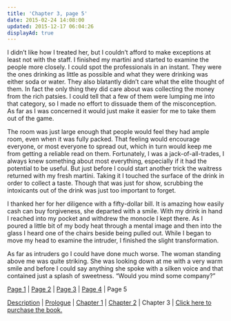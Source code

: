```yaml
---
title: 'Chapter 3, page 5'
date: 2015-02-24 14:08:00
updated: 2015-12-17 06:04:26
displayAd: true
---
```


I didn’t like how I treated her, but I couldn’t afford to make exceptions at least not with the staff. I finished my martini and started to examine the people more closely. I could spot the professionals in an instant. They were the ones drinking as little as possible and what they were drinking was either soda or water. They also blatantly didn’t care what the elite thought of them. In fact the only thing they did care about was collecting the money from the rich patsies. I could tell that a few of them were lumping me into that category, so I made no effort to dissuade them of the misconception. As far as I was concerned it would just make it easier for me to take them out of the game.

The room was just large enough that people would feel they had ample room, even when it was fully packed. That feeling would encourage everyone, or most everyone to spread out, which in turn would keep me from getting a reliable read on them. Fortunately, I was a jack-of-all-trades, I always knew something about most everything, especially if it had the potential to be useful. But just before I could start another trick the waitress returned with my fresh martini. Taking it I touched the surface of the drink in order to collect a taste. Though that was just for show, scrubbing the intoxicants out of the drink was just too important to forget.

I thanked her for her diligence with a fifty-dollar bill. It is amazing how easily cash can buy forgiveness, she departed with a smile. With my drink in hand I reached into my pocket and withdrew the monocle I kept there. As I poured a little bit of my body heat through a mental image and then into the glass I heard one of the chairs beside being pulled out. While I began to move my head to examine the intruder, I finished the slight transformation.

As far as intruders go I could have done much worse. The woman standing above me was quite striking. She was looking down at me with a very warm smile and before I could say anything she spoke with a silken voice and that contained just a splash of sweetness. “Would you mind some company?”


[Page 1](/writing/forgers/dead-mans-hand/dmh-chapter-3) | [Page 2](/writing/forgers/dead-mans-hand/dmh-chapter-3/2) | [Page 3](/writing/forgers/dead-mans-hand/dmh-chapter-3/3) | [Page 4](/writing/forgers/dead-mans-hand/dmh-chapter-3/4) | Page 5

[Description](/writing/forgers/dead-mans-hand) | [Prologue](/writing/forgers/dead-mans-hand/dmh-prologue) | [Chapter 1](/writing/forgers/dead-mans-hand/dmh-chapter-1) | [Chapter 2](/writing/forgers/dead-mans-hand/dmh-chapter-2) | Chapter 3 | [Click here to purchase the book.](https://www.amazon.com/gp/product/1520247427/ref=as_li_tl?ie=UTF8&camp=1789&creative=9325&creativeASIN=1520247427&linkCode=as2&tag=mysite009e-20&linkId=18504421d9a9d640ffdaaaedda9d249c)